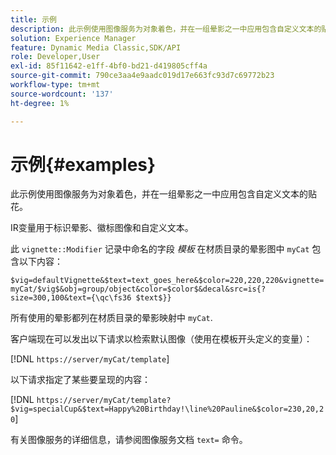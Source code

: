 ```yaml
---
title: 示例
description: 此示例使用图像服务为对象着色，并在一组晕影之一中应用包含自定义文本的贴花。
solution: Experience Manager
feature: Dynamic Media Classic,SDK/API
role: Developer,User
exl-id: 85f11642-e1ff-4bf0-bd21-d419805cff4a
source-git-commit: 790ce3aa4e9aadc019d17e663fc93d7c69772b23
workflow-type: tm+mt
source-wordcount: '137'
ht-degree: 1%

---
```


# 示例{#examples}

此示例使用图像服务为对象着色，并在一组晕影之一中应用包含自定义文本的贴花。

IR变量用于标识晕影、徽标图像和自定义文本。

此 `vignette::Modifier` 记录中命名的字段 *模板* 在材质目录的晕影图中 `myCat` 包含以下内容：

`$vig=defaultVignette&$text=text_goes_here&$color=220,220,220&vignette=myCat/$vig$&obj=group/object&color=$color$&decal&src=is{?size=300,100&text={\qc\fs36 $text$}}`

所有使用的晕影都列在材质目录的晕影映射中 `myCat`.

客户端现在可以发出以下请求以检索默认图像（使用在模板开头定义的变量）：

[!DNL `https://server/myCat/template`]

以下请求指定了某些要呈现的内容：

[!DNL `https://server/myCat/template?$vig=specialCup&$text=Happy%20Birthday!\line%20Pauline&$color=230,20,20`]

有关图像服务的详细信息，请参阅图像服务文档 `text=` 命令。
